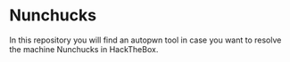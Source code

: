 # Nunchucks
In this repository you will find an autopwn tool in case you want to resolve the machine Nunchucks in HackTheBox.
